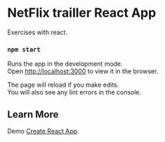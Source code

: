 # NetFlix trailler React App

Exercises with react.

### `npm start`

Runs the app in the development mode.\
Open [http://localhost:3000](http://localhost:3000) to view it in the browser.

The page will reload if you make edits.\
You will also see any lint errors in the console.

## Learn More

Demo [Create React App](https://netflix-react-66130.web.app/).
